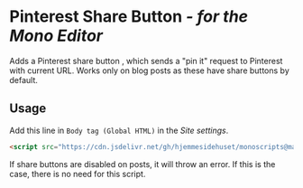 # Pinterest Share Button *- for the Mono Editor*
Adds a Pinterest share button , which sends a "pin it" request to Pinterest with current URL. Works only on blog posts as these have share buttons by default.

## Usage
Add this line in `Body tag (Global HTML)` in the *Site settings*.
```html
<script src="https://cdn.jsdelivr.net/gh/hjemmesidehuset/monoscripts@main/pinterestShareButton/pinterestShareButton.min.js"></script>
```
If share buttons are disabled on posts, it will throw an error. If this is the case, there is no need for this script.